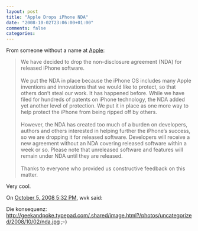 ```yaml
---
layout: post
title: "Apple Drops iPhone NDA"
date: "2008-10-02T23:06:00+01:00"
comments: false
categories: 
---
```


<p>From someone without a name at <a href="http://developer.apple.com/iphone/program/">Apple</a>:</p>

<blockquote>
<p>We have decided to drop the non-disclosure agreement (NDA) for released iPhone software.<br /><br />We put the NDA in place because the iPhone OS includes many Apple inventions and innovations that we would like to protect, so that others don’t steal our work. It has happened before. While we have filed for hundreds of patents on iPhone technology, the NDA added yet another level of protection. We put it in place as one more way to help protect the iPhone from being ripped off by others.<br /><br />However, the NDA has created too much of a burden on developers, authors and others interested in helping further the iPhone’s success, so we are dropping it for released software. Developers will receive a new agreement without an NDA covering released software within a week or so. Please note that unreleased software and features will remain under NDA until they are released.<br /><br />Thanks to everyone who provided us constructive feedback on this matter.</p>
</blockquote>

<p>Very cool.</p>

<section class="comments">



<div class="comment" id="comment-1812">
On <a href="#comment-1812" title="Permalink to this comment">October  5, 2008  5:32 PM</a>, wvk
said:
<p>Die konsequenz: <a href="http://geekandpoke.typepad.com/.shared/image.html?/photos/uncategorized/2008/10/02/nda.jpg" rel="nofollow">http://geekandpoke.typepad.com/.shared/image.html?/photos/uncategorized/2008/10/02/nda.jpg</a> ;-)</p>


</section>

